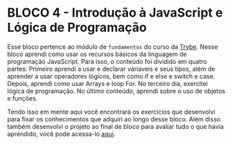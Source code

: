 # BLOCO 4 - Introdução à JavaScript e Lógica de Programação

Esse bloco pertence ao módulo de `fundamentos` do curso da [Trybe](https://www.betrybe.com/).
Nesse bloco aprendi como usar os recursos básicos da linguagem de programação JavaScript.
Para isso, o conteúdo foi dividido em quatro partes:
Primeiro aprendi a usar e declarar váriaveis e seus tipos, além de aprender a usar operadores lógicos, bem como if e else e switch e case.
Depois, aprendi como usar Arrays e loop For.
No terceiro dia, exercitei lógica de programação.
No último conteúdo, aprendi sobre o uso de objetos e funções.

Tendo isso em mente aqui você encontrará os exercícios que desenvolvi para fixar os conhecimentos que adquiri ao longo desse bloco. Além disso também desenvolvi o projeto ao final de bloco para avaliar tudo o que havia aprendido, você pode acessa-lo [aqui](https://github.com/tryber/sd-018-a-project-playground-functions/pull/4).
